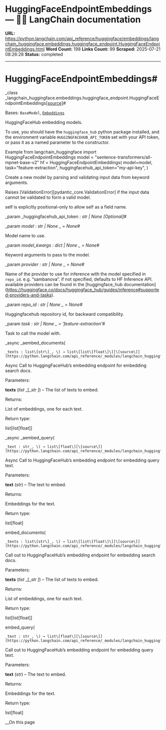 # HuggingFaceEndpointEmbeddings — 🦜🔗 LangChain  documentation

**URL:** https://python.langchain.com/api_reference/huggingface/embeddings/langchain_huggingface.embeddings.huggingface_endpoint.HuggingFaceEndpointEmbeddings.html
**Word Count:** 198
**Links Count:** 99
**Scraped:** 2025-07-21 08:26:28
**Status:** completed

---

# HuggingFaceEndpointEmbeddings\#

_class _langchain\_huggingface.embeddings.huggingface\_endpoint.HuggingFaceEndpointEmbeddings[\[source\]](https://python.langchain.com/api_reference/_modules/langchain_huggingface/embeddings/huggingface_endpoint.html#HuggingFaceEndpointEmbeddings)\#     

Bases: `BaseModel`, [`Embeddings`](https://python.langchain.com/api_reference/core/embeddings/langchain_core.embeddings.embeddings.Embeddings.html#langchain_core.embeddings.embeddings.Embeddings "langchain_core.embeddings.embeddings.Embeddings")

HuggingFaceHub embedding models.

To use, you should have the `huggingface_hub` python package installed, and the environment variable `HUGGINGFACEHUB_API_TOKEN` set with your API token, or pass it as a named parameter to the constructor.

Example               from langchain_huggingface import HuggingFaceEndpointEmbeddings     model = "sentence-transformers/all-mpnet-base-v2"     hf = HuggingFaceEndpointEmbeddings(         model=model,         task="feature-extraction",         huggingfacehub_api_token="my-api-key",     )     

Create a new model by parsing and validating input data from keyword arguments.

Raises \[ValidationError\]\[pydantic\_core.ValidationError\] if the input data cannot be validated to form a valid model.

self is explicitly positional-only to allow self as a field name.

_param _huggingfacehub\_api\_token _: str | None_ _\[Optional\]_\#     

_param _model _: str | None_ _ = None_\#     

Model name to use.

_param _model\_kwargs _: dict | None_ _ = None_\#     

Keyword arguments to pass to the model.

_param _provider _: str | None_ _ = None_\#     

Name of the provider to use for inference with the model specified in `repo_id`. e.g. “sambanova”. if not specified, defaults to HF Inference API. available providers can be found in the \[huggingface\_hub documentation\]\(<https://huggingface.co/docs/huggingface_hub/guides/inference#supported-providers-and-tasks>\).

_param _repo\_id _: str | None_ _ = None_\#     

Huggingfacehub repository id, for backward compatibility.

_param _task _: str | None_ _ = 'feature-extraction'_\#     

Task to call the model with.

_async _aembed\_documents\(

    _texts : list\[str\]_, \) → list\[list\[float\]\][\[source\]](https://python.langchain.com/api_reference/_modules/langchain_huggingface/embeddings/huggingface_endpoint.html#HuggingFaceEndpointEmbeddings.aembed_documents)\#     

Async Call to HuggingFaceHub’s embedding endpoint for embedding search docs.

Parameters:     

**texts** \(_list_ _\[__str_ _\]_\) – The list of texts to embed.

Returns:     

List of embeddings, one for each text.

Return type:     

list\[list\[float\]\]

_async _aembed\_query\(

    _text : str_, \) → list\[float\][\[source\]](https://python.langchain.com/api_reference/_modules/langchain_huggingface/embeddings/huggingface_endpoint.html#HuggingFaceEndpointEmbeddings.aembed_query)\#     

Async Call to HuggingFaceHub’s embedding endpoint for embedding query text.

Parameters:     

**text** \(_str_\) – The text to embed.

Returns:     

Embeddings for the text.

Return type:     

list\[float\]

embed\_documents\(

    _texts : list\[str\]_, \) → list\[list\[float\]\][\[source\]](https://python.langchain.com/api_reference/_modules/langchain_huggingface/embeddings/huggingface_endpoint.html#HuggingFaceEndpointEmbeddings.embed_documents)\#     

Call out to HuggingFaceHub’s embedding endpoint for embedding search docs.

Parameters:     

**texts** \(_list_ _\[__str_ _\]_\) – The list of texts to embed.

Returns:     

List of embeddings, one for each text.

Return type:     

list\[list\[float\]\]

embed\_query\(

    _text : str_, \) → list\[float\][\[source\]](https://python.langchain.com/api_reference/_modules/langchain_huggingface/embeddings/huggingface_endpoint.html#HuggingFaceEndpointEmbeddings.embed_query)\#     

Call out to HuggingFaceHub’s embedding endpoint for embedding query text.

Parameters:     

**text** \(_str_\) – The text to embed.

Returns:     

Embeddings for the text.

Return type:     

list\[float\]

__On this page
